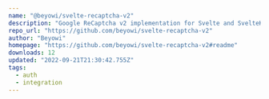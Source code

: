 ```yaml
---
name: "@beyowi/svelte-recaptcha-v2"
description: "Google ReCaptcha v2 implementation for Svelte and SvelteKit"
repo_url: "https://github.com/beyowi/svelte-recaptcha-v2"
author: "Beyowi"
homepage: "https://github.com/beyowi/svelte-recaptcha-v2#readme"
downloads: 12
updated: "2022-09-21T21:30:42.755Z"
tags: 
  - auth
  - integration
---
```

